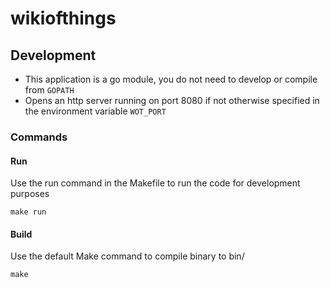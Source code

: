 # wikiofthings

## Development
- This application is a go module, you do not need to develop or compile from ```GOPATH```
- Opens an http server running on port 8080 if not otherwise specified in the environment variable ```WOT_PORT```
### Commands
#### Run
Use the run command in the Makefile to run the code for development purposes
```console
make run
```
#### Build
Use the default Make command to compile binary to bin/
```console
make
```